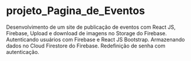 # projeto_Pagina_de_Eventos
Desenvolvimento de um site de publicação de eventos com React JS, Firebase, Upload e download de imagens no Storage do Firebase. Autenticando usuários com Firebase e React JS Bootstrap. Armazenando dados no Cloud Firestore do Firebase. Redefinição de senha com autenticação.
